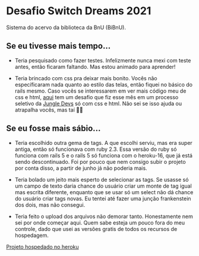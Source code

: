 # Desafio Switch Dreams 2021

Sistema do acervo da biblioteca da BnU (BiBnU).

## Se eu tivesse mais tempo...

- Teria pesquisado como fazer testes. Infelizmente nunca mexi com teste antes, então ficaram faltando. Mas estou animado para aprender!

- Teria brincado com css pra deixar mais bonito. Vocês não específicaram nada quanto ao estilo das telas, então fiquei no básico do rails mesmo. Caso vocês se interessarem em ver mais código meu de css e html, [aqui](https://github.com/TheKipmaster/frontend-challenge-001) tem um desafio que fiz esse mês em um processo seletivo da [Jungle Devs](https://www.jungledevs.com/) só com css e html. Não sei se isso ajuda ou atrapalha vocês, mas taí :man_shrugging:


## Se eu fosse mais sábio...

- Teria escolhido outra gema de tags. A que escolhi serviu, mas era super antiga, então só funcionava com ruby 2.3. Essa versão do ruby só funciona com rails 5 e o rails 5 só funciona com o heroku-16, que já está sendo descontinuado. Foi por pouco que nem consigo subir o projeto por conta disso, a partir de junho já não poderia mais.

- Teria bolado um jeito mais esperto de selecionar as tags. Se usasse só um campo de texto daria chance do usuário criar um monte de tag igual mas escrita diferente, enquanto que se usar só um select não dá chance do usuário criar tags novas. Eu tentei até fazer uma junção frankenstein dos dois, mas não consegui.

- Teria feito o upload dos arquivos não demorar tanto. Honestamente nem sei por onde começar aqui. Quem sabe esteja um pouco fora do meu controle, dado que usei as versões gratis de todos os recursos de hospedagem.

[Projeto hospedado no heroku](https://safe-hamlet-19538.herokuapp.com/books)